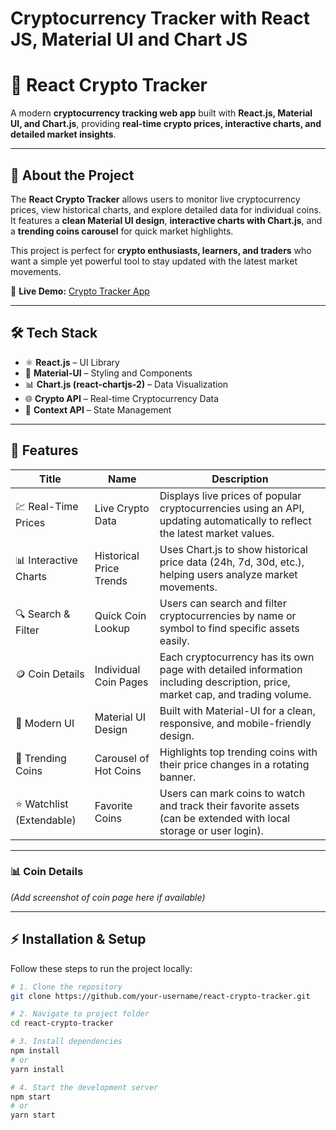 # Cryptocurrency Tracker with React JS, Material UI and Chart JS

 # 🚀 React Crypto Tracker

A modern **cryptocurrency tracking web app** built with **React.js, Material UI, and Chart.js**, providing **real-time crypto prices, interactive charts, and detailed market insights**.


---

## 📌 About the Project

The **React Crypto Tracker** allows users to monitor live cryptocurrency prices, view historical charts, and explore detailed data for individual coins.  
It features a **clean Material UI design**, **interactive charts with Chart.js**, and a **trending coins carousel** for quick market highlights.  

This project is perfect for **crypto enthusiasts, learners, and traders** who want a simple yet powerful tool to stay updated with the latest market movements.  

🔗 **Live Demo:** [Crypto Tracker App](https://crypto-hunter.netlify.app/)  

---

## 🛠️ Tech Stack

- ⚛️ **React.js** – UI Library  
- 🎨 **Material-UI** – Styling and Components  
- 📊 **Chart.js (react-chartjs-2)** – Data Visualization  
- 🌐 **Crypto API** – Real-time Cryptocurrency Data  
- 🔄 **Context API** – State Management  

---

## 🚀 Features

| **Title** | **Name** | **Description** |
|-----------|----------|-----------------|
| 💹 Real-Time Prices | Live Crypto Data | Displays live prices of popular cryptocurrencies using an API, updating automatically to reflect the latest market values. |
| 📊 Interactive Charts | Historical Price Trends | Uses Chart.js to show historical price data (24h, 7d, 30d, etc.), helping users analyze market movements. |
| 🔍 Search & Filter | Quick Coin Lookup | Users can search and filter cryptocurrencies by name or symbol to find specific assets easily. |
| 🪙 Coin Details | Individual Coin Pages | Each cryptocurrency has its own page with detailed information including description, price, market cap, and trading volume. |
| 🎨 Modern UI | Material UI Design | Built with Material-UI for a clean, responsive, and mobile-friendly design. |
| 🚀 Trending Coins | Carousel of Hot Coins | Highlights top trending coins with their price changes in a rotating banner. |
| ⭐ Watchlist (Extendable) | Favorite Coins | Users can mark coins to watch and track their favorite assets (can be extended with local storage or user login). |

---

 
### 📊 Coin Details  
*(Add screenshot of coin page here if available)*  

---

## ⚡ Installation & Setup

Follow these steps to run the project locally:

```bash
# 1. Clone the repository
git clone https://github.com/your-username/react-crypto-tracker.git

# 2. Navigate to project folder
cd react-crypto-tracker

# 3. Install dependencies
npm install
# or
yarn install

# 4. Start the development server
npm start
# or
yarn start

